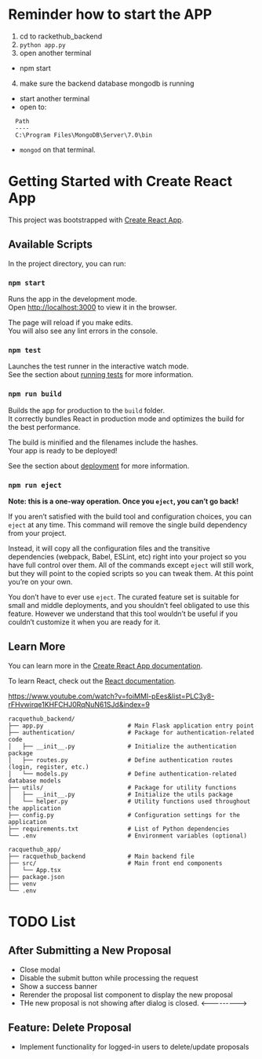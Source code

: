 # Reminder how to start the APP

1. cd to rackethub_backend
2. `python app.py`
3. open another terminal
  - npm start
4. make sure the backend database mongodb is running
  - start another terminal 
  - open to:
  ```
    Path
    ----
    C:\Program Files\MongoDB\Server\7.0\bin
  ```
  - `mongod` on that terminal.


# Getting Started with Create React App

This project was bootstrapped with [Create React App](https://github.com/facebook/create-react-app).

## Available Scripts

In the project directory, you can run:

### `npm start`

Runs the app in the development mode.\
Open [http://localhost:3000](http://localhost:3000) to view it in the browser.

The page will reload if you make edits.\
You will also see any lint errors in the console.

### `npm test`

Launches the test runner in the interactive watch mode.\
See the section about [running tests](https://facebook.github.io/create-react-app/docs/running-tests) for more information.

### `npm run build`

Builds the app for production to the `build` folder.\
It correctly bundles React in production mode and optimizes the build for the best performance.

The build is minified and the filenames include the hashes.\
Your app is ready to be deployed!

See the section about [deployment](https://facebook.github.io/create-react-app/docs/deployment) for more information.

### `npm run eject`

**Note: this is a one-way operation. Once you `eject`, you can’t go back!**

If you aren’t satisfied with the build tool and configuration choices, you can `eject` at any time. This command will remove the single build dependency from your project.

Instead, it will copy all the configuration files and the transitive dependencies (webpack, Babel, ESLint, etc) right into your project so you have full control over them. All of the commands except `eject` will still work, but they will point to the copied scripts so you can tweak them. At this point you’re on your own.

You don’t have to ever use `eject`. The curated feature set is suitable for small and middle deployments, and you shouldn’t feel obligated to use this feature. However we understand that this tool wouldn’t be useful if you couldn’t customize it when you are ready for it.

## Learn More

You can learn more in the [Create React App documentation](https://facebook.github.io/create-react-app/docs/getting-started).

To learn React, check out the [React documentation](https://reactjs.org/).

https://www.youtube.com/watch?v=foiMMI-pEes&list=PLC3y8-rFHvwirqe1KHFCHJ0RqNuN61SJd&index=9


```
racquethub_backend/
├── app.py                        # Main Flask application entry point
├── authentication/               # Package for authentication-related code
│   ├── __init__.py               # Initialize the authentication package
│   ├── routes.py                 # Define authentication routes (login, register, etc.)
│   └── models.py                 # Define authentication-related database models
├── utils/                        # Package for utility functions
│   ├── __init__.py               # Initialize the utils package
│   └── helper.py                 # Utility functions used throughout the application
├── config.py                     # Configuration settings for the application
├── requirements.txt              # List of Python dependencies
└── .env                          # Environment variables (optional)

racquethub_app/
├── racquethub_backend            # Main backend file
├── src/                          # Main front end components
│   └── App.tsx
├── package.json
├── venv
└── .env

```



# TODO List

## After Submitting a New Proposal

- Close modal
- Disable the submit button while processing the request
- Show a success banner 
- Rerender the proposal list component to display the new proposal 
- THe new proposal is not showing after dialog is closed. <--------->

## Feature: Delete Proposal

- Implement functionality for logged-in users to delete/update  proposals
